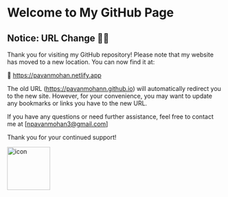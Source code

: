 # Welcome to My GitHub Page

## Notice: URL Change 🔴🔵
Thank you for visiting my GitHub repository! Please note that my website has moved to a new location. You can now find it at:

🔗 https://pavanmohan.netlify.app

The old URL (https://pavanmohann.github.io) will automatically redirect you to the new site. However, for your convenience, you may want to update any bookmarks or links you have to the new URL.

If you have any questions or need further assistance, feel free to contact me at [npavanmohan3@gmail.com]

Thank you for your continued support!

<img src="https://github.com/user-attachments/assets/7e915e9d-ee4d-4fcc-b74d-7f48bbb68244" alt="icon" width="100" height="100">


